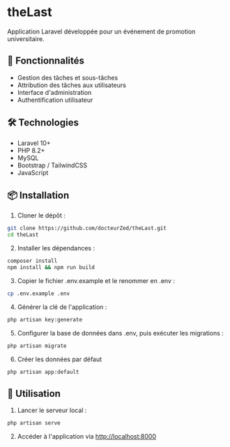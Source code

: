 # theLast

Application Laravel développée pour un événement de promotion universitaire.

## 🚀 Fonctionnalités

- Gestion des tâches et sous-tâches
- Attribution des tâches aux utilisateurs
- Interface d'administration
- Authentification utilisateur

## 🛠️ Technologies

- Laravel 10+
- PHP 8.2+
- MySQL
- Bootstrap / TailwindCSS
- JavaScript


## 📦 Installation

1. Cloner le dépôt :
```bash
git clone https://github.com/docteurZed/theLast.git
cd theLast
```

2. Installer les dépendances :
```bash
composer install
npm install && npm run build
```

3. Copier le fichier .env.example et le renommer en .env :
```bash
cp .env.example .env
```

4. Générer la clé de l'application :
```bash
php artisan key:generate
```

5. Configurer la base de données dans .env, puis exécuter les migrations :
```bash
php artisan migrate
```

6. Créer les données par défaut
```bash
php artisan app:default
```

## 🧪 Utilisation

1. Lancer le serveur local :
```bash
php artisan serve
```

2. Accéder à l'application via [http://localhost:8000](http://localhost:8000)
